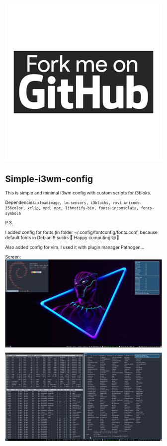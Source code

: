 ![Screenshot](screen_1.png?raw=true "Bussy")
# Simple-i3wm-config
This is simple and minimal i3wm config with custom scripts for i3bloks.

Dependencies:
`xloadimage, lm-sensors, i3blocks, rxvt-unicode-256color, xclip, mpd, mpc, libnotify-bin, fonts-inconsolata, fonts-symbola`

P.S.

I added config for fonts (in folder ~/.config/fontconfig/fonts.conf, because default fonts in Debian 9 sucks 🤧
Happy computing!😃🔬

Also added config for vim. I used it with plugin manager Pathogen...

Screen:
![Screenshot](screen_2.png?raw=true "Bussy")

![Screenshot](screen.png?raw=true "Terminals")


